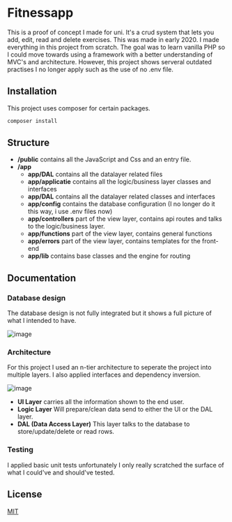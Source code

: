 # Fitnessapp

This is a proof of concept I made for uni. It's a crud system that lets you add, edit, read and delete exercises. This was made in early 2020.
I made everything in this project from scratch. The goal was to learn vanilla PHP so I could move towards using a framework with a better understanding of MVC's and architecture. However, this project shows serveral outdated practises I no longer apply such as the use of no .env file.

## Installation

This project uses composer for certain packages.

```bash
composer install
```
## Structure

- **/public** contains all the JavaScript and Css and an entry file.
- **/app** 
  - **app/DAL** contains all the datalayer related files 
  - **app/applicatie** contains all the logic/business layer classes and interfaces
  - **app/DAL** contains all the datalayer related classes and interfaces
  - **app/config** contains the database configuration (I no longer do it this way, i use .env files now)
  - **app/controllers** part of the view layer, contains api routes and talks to the logic/business layer.
  - **app/functions** part of the view layer, contains general functions
  - **app/errors** part of the view layer, contains templates for the front-end
  - **app/lib** contains base classes and the engine for routing

## Documentation

### Database design

The database design is not fully integrated but it shows a full picture of what I intended to have.

![image](https://user-images.githubusercontent.com/11200658/118701238-c5f52980-b813-11eb-80eb-a87f68c41ae8.png)

### Architecture

For this project I used an n-tier architecture to seperate the project into multiple layers. I also applied interfaces and dependency inversion.

![image](https://user-images.githubusercontent.com/11200658/118701420-fdfc6c80-b813-11eb-912a-b264bba6b05d.png)

- **UI Layer** carries all the information shown to the end user.
- **Logic Layer** Will prepare/clean data send to either the UI or the DAL layer.
- **DAL (Data Access Layer)** This layer talks to the database to store/update/delete or read rows.

### Testing

I applied basic unit tests unfortunately I only really scratched the surface of what I could've and should've tested.

## License
[MIT](https://choosealicense.com/licenses/mit/)
